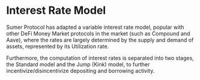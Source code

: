 # ​Interest Rate Model

​Sumer Protocol has adapted a variable interest rate model, popular with other DeFi Money Market protocols in the market (such as Compound and Aave), where the rates are largely determined by the supply and demand of assets, represented by its Utilization rate.&#x20;

Furthermore, the computation of interest rates is separated into two stages, the Standard model and the Jump (Kink) model, to further incentivize/disincentivize depositing and borrowing activity.
